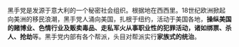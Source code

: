 黑手党是发源于意大利的一个秘密社会组织。根据地在西西里。18世纪欧洲掀起向美洲的移民浪潮，黑手党人涌向美国，扎根于纽约，活动于美国各地，**操纵美国的赌博业、色情行业及贩卖毒品、走私军火从事职业性的犯罪活动，诸如绑票、杀人、抢劫**等。黑手党内部有各个帮派，头目对帮派实行**家族式的统治**。